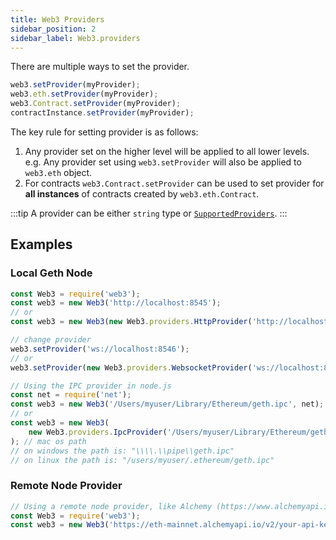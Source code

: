 ```yaml
---
title: Web3 Providers
sidebar_position: 2
sidebar_label: Web3.providers
---
```


There are multiple ways to set the provider.

```ts title='Setting a provider'
web3.setProvider(myProvider);
web3.eth.setProvider(myProvider);
web3.Contract.setProvider(myProvider);
contractInstance.setProvider(myProvider);
```

The key rule for setting provider is as follows:

1. Any provider set on the higher level will be applied to all lower levels. e.g. Any provider set using `web3.setProvider` will also be applied to `web3.eth` object.
2. For contracts `web3.Contract.setProvider` can be used to set provider for **all instances** of contracts created by `web3.eth.Contract`.

:::tip
A provider can be either `string` type or [`SupportedProviders`](/api/web3-core#SupportedProviders).
:::

## Examples

### Local Geth Node

```ts
const Web3 = require('web3');
const web3 = new Web3('http://localhost:8545');
// or
const web3 = new Web3(new Web3.providers.HttpProvider('http://localhost:8545'));

// change provider
web3.setProvider('ws://localhost:8546');
// or
web3.setProvider(new Web3.providers.WebsocketProvider('ws://localhost:8546'));

// Using the IPC provider in node.js
const net = require('net');
const web3 = new Web3('/Users/myuser/Library/Ethereum/geth.ipc', net); // mac os path
// or
const web3 = new Web3(
	new Web3.providers.IpcProvider('/Users/myuser/Library/Ethereum/geth.ipc', net),
); // mac os path
// on windows the path is: "\\\\.\\pipe\\geth.ipc"
// on linux the path is: "/users/myuser/.ethereum/geth.ipc"
```

### Remote Node Provider

```ts
// Using a remote node provider, like Alchemy (https://www.alchemyapi.io/supernode), is simple.
const Web3 = require('web3');
const web3 = new Web3('https://eth-mainnet.alchemyapi.io/v2/your-api-key');
```

